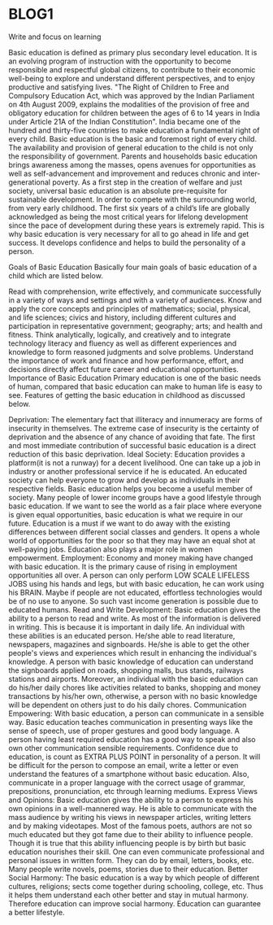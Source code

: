 # BLOG1
Write and focus on learning

Basic education is defined as primary plus secondary level education. It is an evolving program of instruction with the opportunity to become responsible and respectful global citizens, to contribute to their economic well-being to explore and understand different perspectives, and to enjoy productive and satisfying lives. "The Right of Children to Free and Compulsory Education Act, which was approved by the Indian Parliament on 4th August 2009, explains the modalities of the provision of free and obligatory education for children between the ages of 6 to 14 years in India under Article 21A of the Indian Constitution". India became one of the hundred and thirty-five countries to make education a fundamental right of every child. Basic education is the basic and foremost right of every child. The availability and provision of general education to the child is not only the responsibility of government. Parents and households basic education brings awareness among the masses, opens avenues for opportunities as well as self-advancement and improvement and reduces chronic and inter-generational poverty. As a first step in the creation of welfare and just society, universal basic education is an absolute pre-requisite for sustainable development. In order to compete with the surrounding world, from very early childhood. The first six years of a child’s life are globally acknowledged as being the most critical years for lifelong development since the pace of development during these years is extremely rapid. This is why basic education is very necessary for all to go ahead in life and get success. It develops confidence and helps to build the personality of a person.

Goals of Basic Education
Basically four main goals of basic education of a child which are listed below.

Read with comprehension, write effectively, and communicate successfully in a variety of ways and settings and with a variety of audiences.
Know and apply the core concepts and principles of mathematics; social, physical, and life sciences; civics and history, including different cultures and participation in representative government; geography; arts; and health and fitness.
Think analytically, logically, and creatively and to integrate technology literacy and fluency as well as different experiences and knowledge to form reasoned judgments and solve problems.
Understand the importance of work and finance and how performance, effort, and decisions directly affect future career and educational opportunities.
Importance of Basic Education
Primary education is one of the basic needs of human, compared that basic education can make to human life is easy to see. Features of getting the basic education in childhood as discussed below.

Deprivation: The elementary fact that illiteracy and innumeracy are forms of insecurity in themselves. The extreme case of insecurity is the certainty of deprivation and the absence of any chance of avoiding that fate. The first and most immediate contribution of successful basic education is a direct reduction of this basic deprivation.
Ideal Society: Education provides a platform(it is not a runway) for a decent livelihood. One can take up a job in industry or another professional service if he is educated. An educated society can help everyone to grow and develop as individuals in their respective fields. Basic education helps you become a useful member of society. Many people of lower income groups have a good lifestyle through basic education. If we want to see the world as a fair place where everyone is given equal opportunities, basic education is what we require in our future. Education is a must if we want to do away with the existing differences between different social classes and genders. It opens a whole world of opportunities for the poor so that they may have an equal shot at well-paying jobs. Education also plays a major role in women empowerment.
Employment: Economy and money making have changed with basic education. It is the primary cause of rising in employment opportunities all over. A person can only perform LOW SCALE LIFELESS JOBS using his hands and legs, but with basic education, he can work using his BRAIN. Maybe if people are not educated, effortless technologies would be of no use to anyone. So such vast income generation is possible due to educated humans.
Read and Write Development: Basic education gives the ability to a person to read and write. As most of the information is delivered in writing. This is because it is important in daily life. An individual with these abilities is an educated person. He/she able to read literature, newspapers, magazines and signboards. He/she is able to get the other people's views and experiences which result in enhancing the individual's knowledge. A person with basic knowledge of education can understand the signboards applied on roads, shopping malls, bus stands, railways stations and airports. Moreover, an individual with the basic education can do his/her daily chores like activities related to banks, shopping and money transactions by his/her own, otherwise, a person with no basic knowledge will be dependent on others just to do his daily chores.
Communication Empowering: With basic education, a person can communicate in a sensible way. Basic education teaches communication in presenting ways  like the sense of speech, use of proper gestures and good body language. A person having least required education has a good way to speak and also own other communication sensible requirements. Confidence due to education, is count as EXTRA PLUS POINT in personality of a person. It will be difficult for the person to compose an email, write a letter or even understand the features of a smartphone without basic education. Also, communicate in a proper language with the correct usage of grammar, prepositions, pronunciation, etc through learning mediums.
Express Views and Opinions: Basic education gives the ability to a person to express his own opinions in a well-mannered way. He is able to communicate with the mass audience by writing his views in newspaper articles, writing letters and by making videotapes. Most of the famous poets, authors are not so much educated but they got fame due to their ability to influence people. Though it is true that this ability influencing people is by birth but basic education nourishes their skill. One can even communicate professional and personal issues in written form. They can do by email, letters, books, etc. Many people write novels, poems, stories due to their education.
Better Social Harmony: The basic education is a way by which people of different cultures, religions; sects come together during schooling, college, etc. Thus it helps them understand each other better and stay in mutual harmony. Therefore education can improve social harmony. Education can guarantee a better lifestyle.
